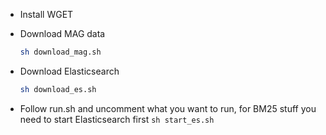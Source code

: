 - Install WGET

- Download MAG data  
  ```bash
  sh download_mag.sh
  ```

- Download Elasticsearch
  ```bash
  sh download_es.sh
  ```

- Follow run.sh and uncomment what you want to run, for BM25 stuff you need to start Elasticsearch first `sh start_es.sh`